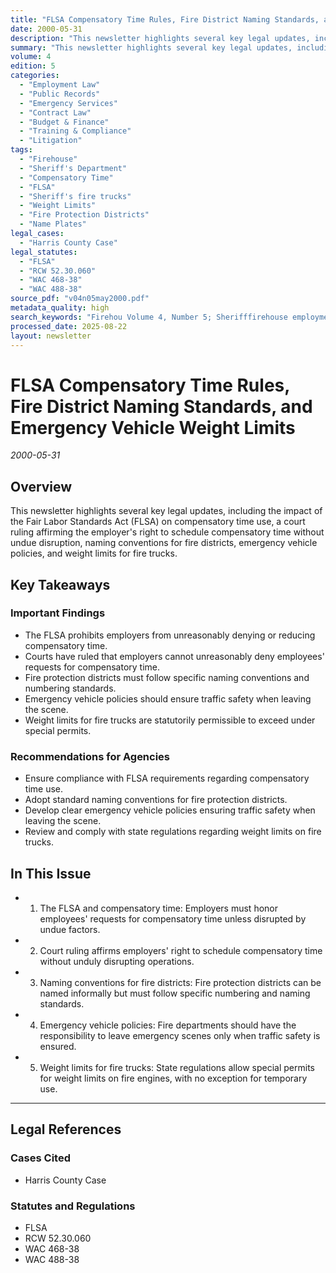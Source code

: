 ```yaml
---
title: "FLSA Compensatory Time Rules, Fire District Naming Standards, and Emergency Vehicle Weight Limits"
date: 2000-05-31
description: "This newsletter highlights several key legal updates, including the impact of the Fair Labor Standards Act (FLSA) on compensatory time use, a court ruling affirming the employer's right to schedule compensatory time without undue disruption, naming conventions for fire districts, emergency vehicle policies, and weight limits for fire trucks."
summary: "This newsletter highlights several key legal updates, including the impact of the Fair Labor Standards Act (FLSA) on compensatory time use, a court ruling affirming the employer's right to schedule compensatory time without undue disruption, naming conventions for fire districts, emergency vehicle policies, and weight limits for fire trucks."
volume: 4
edition: 5
categories:
  - "Employment Law"
  - "Public Records"
  - "Emergency Services"
  - "Contract Law"
  - "Budget & Finance"
  - "Training & Compliance"
  - "Litigation"
tags:
  - "Firehouse"
  - "Sheriff's Department"
  - "Compensatory Time"
  - "FLSA"
  - "Sheriff's fire trucks"
  - "Weight Limits"
  - "Fire Protection Districts"
  - "Name Plates"
legal_cases:
  - "Harris County Case"
legal_statutes:
  - "FLSA"
  - "RCW 52.30.060"
  - "WAC 468-38"
  - "WAC 488-38"
source_pdf: "v04n05may2000.pdf"
metadata_quality: high
search_keywords: "Firehou Volume 4, Number 5; Sherifffirehouse employment law; FLSA compensatory time; Sherifffire trucks weight limits; Public Records Act; Sherifffire protection districts naming conventions; Emergenc..."
processed_date: 2025-08-22
layout: newsletter
---
```


# FLSA Compensatory Time Rules, Fire District Naming Standards, and Emergency Vehicle Weight Limits

*2000-05-31*

## Overview

This newsletter highlights several key legal updates, including the impact of the Fair Labor Standards Act (FLSA) on compensatory time use, a court ruling affirming the employer's right to schedule compensatory time without undue disruption, naming conventions for fire districts, emergency vehicle policies, and weight limits for fire trucks.

## Key Takeaways

### Important Findings

- The FLSA prohibits employers from unreasonably denying or reducing compensatory time.
- Courts have ruled that employers cannot unreasonably deny employees' requests for compensatory time.
- Fire protection districts must follow specific naming conventions and numbering standards.
- Emergency vehicle policies should ensure traffic safety when leaving the scene.
- Weight limits for fire trucks are statutorily permissible to exceed under special permits.

### Recommendations for Agencies

- Ensure compliance with FLSA requirements regarding compensatory time use.
- Adopt standard naming conventions for fire protection districts.
- Develop clear emergency vehicle policies ensuring traffic safety when leaving the scene.
- Review and comply with state regulations regarding weight limits on fire trucks.

## In This Issue

- 1. The FLSA and compensatory time: Employers must honor employees' requests for compensatory time unless disrupted by undue factors.
- 2. Court ruling affirms employers' right to schedule compensatory time without unduly disrupting operations.
- 3. Naming conventions for fire districts: Fire protection districts can be named informally but must follow specific numbering and naming standards.
- 4. Emergency vehicle policies: Fire departments should have the responsibility to leave emergency scenes only when traffic safety is ensured.
- 5. Weight limits for fire trucks: State regulations allow special permits for weight limits on fire engines, with no exception for temporary use.

---

## Legal References

### Cases Cited

- Harris County Case

### Statutes and Regulations

- FLSA
- RCW 52.30.060
- WAC 468-38
- WAC 488-38


